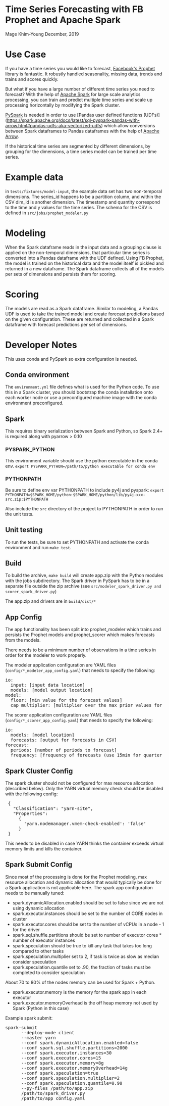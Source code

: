 Time Series Forecasting with FB Prophet and Apache Spark
========================================================
Mage Khim-Young
December, 2019

# Use Case
If you have a time series you would like to forecast, [Facebook's Prophet](https://facebook.github.io/prophet/docs/quick_start.html#python-api)
library is fantastic. It robustly handled seasonality, missing data, trends and trains
and scores quickly.

But what if you have a large number of different time series you need to forecast?
With the help of [Apache Spark](https://spark.apache.org/) for large scale analytics processing,
you can train and predict multiple time series and scale up processing
horizontally by modifying the Spark cluster.

[PySpark](https://spark.apache.org/docs/latest/api/python/index.html) is needed in order to use [Pandas user defined functions (UDFs)]
(https://spark.apache.org/docs/latest/sql-pyspark-pandas-with-arrow.html#pandas-udfs-aka-vectorized-udfs)
which allow conversions between Spark dataframes to Pandas dataframes
with the help of [Apache Arrow](https://arrow.apache.org/).

If the historical time series are segmented by different dimensions, by grouping
for the dimensions, a time series model can be trained per time series.

# Example data
in `tests/fixtures/model-input`, the example data set has two non-temporal
dimensions. The series_id happens to be a partition column, and within the CSV
dim_id is another dimension. The timestamp and quantity correspond to the
time and y values for the time series. The schema for the CSV is defined in
`src/jobs/prophet_modeler.py`

# Modeling
When the Spark dataframe reads in the input data and a grouping clause is
applied on the non-temporal dimensions, that particular time series is
converted into a Pandas dataframe with the UDF defined. Using FB Prophet,
the model is trained on the historical data and the model itself is pickled
and returned in a new dataframe. The Spark dataframe collects all of the models per sets
of dimensions and persists them for scoring.

# Scoring
The models are read as a Spark dataframe. Similar to modeling, a Pandas UDF
is used to take the trained model and create forecast predictions based
on the given configuration. These are returned and collected in a Spark
dataframe with forecast predictions per set of dimensions.

# Developer Notes
This uses conda and PySpark so extra configuration is needed.

## Conda environment
The `environment.yml` file defines what is used for the Python code. To use
this in a Spark cluster, you should bootstrap the conda installation onto each
worker node or use a preconfigured machine image with the conda environment
preconfigured.

## Spark
This requires binary serialization between Spark and Python, so Spark 2.4+ is required along with pyarrow > 0.10

### PYSPARK_PYTHON
This environment variable should use the python executable in the conda env.
`export PYSPARK_PYTHON=/path/to/python executable for conda env`

### PYTHONPATH
Be sure to define env var PYTHONPATH to include py4j and pyspark:
`export PYTHONPATH=$SPARK_HOME/python:$SPARK_HOME/python/lib/py4j-xxx-src.zip:$PYTHONPATH`

Also include the `src` directory of the project to PYTHONPATH in order to run the unit tests.

## Unit testing
To run the tests, be sure to set PYTHONPATH and activate the conda environment and run
`make test`.

## Build
To build the archive, `make build` will create app.zip with the Python modules with the jobs
subdirectory. The Spark driver in PySpark has to be in a separate file outside the zip archive
(see `src/modeler_spark_driver.py and scorer_spark_driver.py`)

The app.zip and drivers are in `build/dist/*`

## App Config
The app functionality has been split into prophet_modeler which trains and persists the Prophet models and
prophet_scorer which makes forecasts from the models.

There needs to be a minimum number of observations in a time series in order for the modeler to work properly.

The modeler application configuration are YAML files (`config/*_modeler_app_config.yaml`) that needs to specify the following:

<pre>
io:
  input: [input data location]
  models: [model output location]
model:
  floor: [min value for the forecast values]
  cap_multiplier: [multiplier over the max prior values for logistic model for Prophet]
</pre>

The scorer application configuration are YAML files (`config/*_scorer_app_config.yaml`) that needs to specify the following:

<pre>
io:
  models: [model location]
  forecasts: [output for forecasts in CSV]
forecast:
  periods: [number of periods to forecast]
  frequency: [frequency of forecasts (use 15min for quarter hour for example)]
</pre>

## Spark Cluster Config
The spark cluster should not be configured for max resource allocation (described below). Only the
YARN virtual memory check should be disabled with the following config:
<pre>
 {
   "Classification": "yarn-site",
   "Properties":
     {
       'yarn.nodemanager.vmem-check-enabled': 'false'
     }
 }
</pre>
This needs to be disabled in case YARN thinks the container exceeds virtual memory limits and kills
the container.

## Spark Submit Config
Since most of the processing is done for the Prophet modeling, max resource
allocation and dynamic allocation that would typically be done for a
Spark application is not applicable here.  The spark app configuration needs to be manually tuned:

* spark.dynamicAllocation.enabled should be set to false since we are not using dynamic allocation
* spark.executor.instances should be set to the number of CORE nodes in cluster
* spark.executor.cores should be set to the number of vCPUs in a node - 1 for the driver
* spark.sql.shuffle.partitions should be set to number of executor cores * number of executor instances
* spark.speculation should be true to kill any task that takes too long compared to other tasks
* spark.speculation.multiplier set to 2, if task is twice as slow as median consider speculation
* spark.speculation.quantile set to .90, the fraction of tasks must be completed to consider speculation

About 70 to 80% of the nodes memory can be used for Spark + Python.

* spark.executor.memory is the memory for the spark app in each executor
* spark.executor.memoryOverhead is the off heap memory not used by Spark (Python in this case)

Example spark submit:
<pre>
spark-submit
      --deploy-mode client
      --master yarn
      --conf spark.dynamicAllocation.enabled=false
      --conf spark.sql.shuffle.partitions=2000
      --conf spark.executor.instances=30
      --conf spark.executor.cores=15
      --conf spark.executor.memory=8g
      --conf spark.executor.memoryOverhead=14g
      --conf spark.speculation=true
      --conf spark.speculation.multiplier=2
      --conf spark.speculation.quantile=0.90
      --py-files /path/to/app.zip
      /path/to/spark_driver.py
      /path/to/app_config.yaml
</pre>
